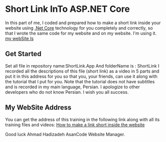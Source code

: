 Short Link InTo ASP.NET Core
============
In this part of me, I coded and prepared how to make a short link inside your website using 
[.Net Core](https://dot.net) technology for you completely and correctly, so that I wrote the same code for my website and on my website. I'm using it.
[my webSite Is](https://asancode.com)

## Get Started

Set all file in repository name:ShortLink.App 
And folderName is : ShortLink 
I recorded all the descriptions of this file (short link) as a video in 5 parts and put it in this address for you so that you, your friends, can use it along with the tutorial that I put for you.
Note that the tutorial does not have subtitles and is recorded in my main language, Persian.
I apologize to other developers who do not know Persian.
I wish you all success.

## My WebSite Address
You can get the address of this training in the following link along with all its training files and videos:
[How to make a link short inside the website](https://www.asancode.com/c/b983)


Good luck
Ahmad Hadizadeh AsanCode Website Manager.
